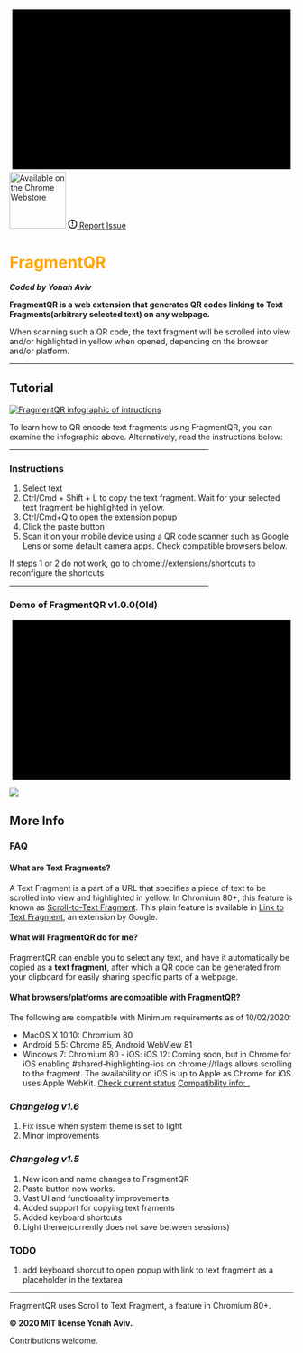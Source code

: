 
 <meta name="google-site-verification" content="Ay7DuHomj_FffCIPkk06PMst9-V1kwZij44bLz5SeuI" />

   <!-- Global site tag (gtag.js) - Google Analytics -->
   <script async src="https://www.googletagmanager.com/gtag/js?id=UA-178685535-2"></script>
   <script>
     window.dataLayer = window.dataLayer || [];
     function gtag(){dataLayer.push(arguments);}
     gtag('js', new Date());   </script>
 <section id="downloads">
    <style>
    .youtube-player {
        position: relative;
        padding-bottom: 56.23%;
        height: 0;
        overflow: hidden;
        max-width: 100%;
        background: #000;
        margin: 5px;
    }

    .youtube-player iframe,
    .youtube-player object,
    .youtube-player embed {
        position: absolute;
        top: 0;
        left: 0;
        width: 100%;
        height: 100%;
        z-index: 100;
        background: transparent;
    }

    .youtube-player img {
        bottom: 0;
        display: block;
        left: 0;
        margin: auto;
        max-width: 100%;
        width: 100%;
        position: absolute;
        right: 0;
        top: 0;
        border: none;
        height: auto;
        cursor: pointer;
        -webkit-transition: .4s all;
        -moz-transition: .4s all;
        transition: .4s all;
    }

    .youtube-player img:hover {
        -webkit-filter: brightness(75%);
    }

    .youtube-player .play {
        height: 72px;
        width: 72px;
        left: 50%;
        top: 50%;
        margin-left: -36px;
        margin-top: -36px;
        position: absolute;
        background: url("//i.imgur.com/TxzC70f.png") no-repeat;
        cursor: pointer;
    }

</style>


<div class="youtube-player" data-id="aSL-iIskEFU"></div>

<script>
    /* Light YouTube Embeds by @labnol */

    /* Web: http://labnol.org/?p=27941 */

    document.addEventListener("DOMContentLoaded",
        function() {
            var div, n,
                v = document.getElementsByClassName("youtube-player");
            for (n = 0; n < v.length; n++) {
                div = document.createElement("div");
                div.setAttribute("data-id", v[n].dataset.id);
                div.innerHTML = labnolThumb(v[n].dataset.id);
                div.onclick = labnolIframe;
                v[n].appendChild(div);
            }
        });

    function labnolThumb(id) {
        var thumb = '<img src="https://i.ytimg.com/vi/ID/hqdefault.jpg">',
            play = '<div class="play"></div>';
        return thumb.replace("ID", id) + play;
    }

    function labnolIframe() {
        var iframe = document.createElement("iframe");
        iframe.setAttribute("src", "https://www.youtube.com/embed/" + this.dataset.id + "?autoplay=1");
        iframe.setAttribute("frameborder", "0");
        iframe.setAttribute("allowfullscreen", "1");
        this.parentNode.replaceChild(iframe, this);
    }

</script>        
   <a href=" https://bit.ly/GetFragmentedQR" class="btn" title="Get it on the Chrome Web Store" padding="0">
   <img src="https://developer.chrome.com/webstore/images/ChromeWebStore_Badge_v2_496x150.png" width="100px" alt="Available on the Chrome Webstore"></a>
  <a class="btn" href="https://github.com/y330/FragmentQR/issues" rel="noopener" target="_blank" aria-label="Issue y330/FragmentQR on GitHub" title="Report an issue in FragmentQR"><svg viewBox="0 0 16 16" width="16" height="16" class="octicon octicon-issue-opened" aria-hidden="true"><path fill-rule="evenodd" d="M8 1.5a6.5 6.5 0 100 13 6.5 6.5 0 000-13zM0 8a8 8 0 1116 0A8 8 0 010 8zm9 3a1 1 0 11-2 0 1 1 0 012 0zm-.25-6.25a.75.75 0 00-1.5 0v3.5a.75.75 0 001.5 0v-3.5z"></path></svg><span> Report Issue</span></a>
 </section>
<style>h1{color: orange;}</style>

# FragmentQR



<em><b>Coded by Yonah Aviv</b></em>





**FragmentQR is a web extension that generates QR codes linking to Text Fragments(arbitrary selected text) on any webpage.**


<p> When scanning such a QR code, the text fragment will be scrolled into view and/or highlighted in yellow when opened, depending on the browser and/or platform.
 
<hr>

##  Tutorial

<a href="https://bit.ly/GetFragmentedQR" title="View this as a sideshow on the Chrome Web Store"><img src="https://lh3.googleusercontent.com/pw/ACtC-3f7FGuESSm9z3SPDAbhQHSr3YYL03r1gGBeSWYqbG8NyXxtg3gMWO4dbrM8yuhsMsCuf_JLqLSUWfSSodKzYR8mg6FkX5PmxXgfG8iPANMsQpsiE6GTlWFIRsHIZqi2ZBX0btMnBlUltWArYFdlTrhbhQ=w1210-h448-no?authuser=0" width="fit-content" alt="FragmentQR infographic of intructions"/></a>

To learn how to QR encode text fragments using FragmentQR, you can examine the infographic above. Alternatively, read the instructions below:
 <hr style="width:70%; align: middle;">

### Instructions

 <ol>
  <li>Select text</li>
  <li>Ctrl/Cmd + Shift + L to copy the text fragment. Wait for your selected text fragment be highlighted in yellow.</li>
  <li>Ctrl/Cmd+Q to open the extension popup</li>
  <li>Click the paste button</li>
  <li>Scan it on your mobile device using a QR code scanner such as Google Lens or some default camera apps. Check compatible browsers below.</li>
 </ol>
 If steps 1 or 2 do not work, go to chrome://extensions/shortcuts to reconfigure the shortcuts<p>
 <hr width="70%">
 
<h3>Demo of FragmentQR v1.0.0(Old)</h3>

<div class="youtube-player" data-id="VIDEO_ID"></div>

[
![](https://lh3.googleusercontent.com/pw/ACtC-3cera_XKIXLjEw9LyZh93DtSKTDoQsyF2aYR0Y_L-PCeMttnP3Gr1OiOIxL4nLN_ltCioZyQMUwizFb2wyZLzytBktmEuWRptUGYOFoChSq_bQpZ_g5TEnbb_ZG__Y0rjNbj2oUiHBPotXUOP6X2NID3g=w212-h112-no?)
](http://bit.ly/youtubeFragQR)

## More Info
### FAQ

#### **What are Text Fragments?**

A Text Fragment is a part of a URL that specifies a piece of text to be scrolled into view and highlighted in yellow. In Chromium 80+, this feature is known as <a href="https://github.com/WICG/scroll-to-text-fragment/" title="Scroll-to-Text Fragment on GitHub">Scroll-to-Text Fragment</a>. This plain feature is available in [Link to Text Fragment](https://chrome.google.com/webstore/detail/link-to-text-fragment/pbcodcjpfjdpcineamnnmbkkmkdpajjg), an extension by Google.

#### **What will FragmentQR do for me?**

FragmentQR can enable you to select any text, and have it automatically be copied as a **text fragment**, after which a QR code can be generated from your clipboard for easily sharing specific parts of a webpage.


#### **What browsers/platforms are compatible with FragmentQR?**
The following are compatible with Minimum requirements as of 10/02/2020:
   - MacOS X 10.10: Chromium 80 
   - Android 5.5: Chrome 85, Android WebView 81
   - Windows 7: Chromium 80
    -  iOS: iOS 12: Coming soon, but in Chrome for iOS enabling #shared-highlighting-ios on chrome://flags allows scrolling to the fragment. The availability on iOS is up to Apple as Chrome for iOS uses Apple WebKit.
<a href="https://chromestatus.com/feature/4733392803332096#status" title="Check compatability of scroll to text fragment" target="_blank">Check current status</a>
[Compatibility info: .
](https://caniuse.com/url-scroll-to-tex..)

### <em>Changelog v1.6</em>
<ol>
    <li>Fix issue when system theme is set to light</li>
    <li>Minor improvements</li>
  </ol>
  
### <em>Changelog v1.5</em>
 <ol>  
  <li>New icon and name changes to FragmentQR</li>
  <li>Paste button now works.</li>
  <li>Vast UI and functionality improvements</li>
  <li>Added support for copying text framents</li>
  <li>Added keyboard shortcuts</li>
  <li>Light theme(currently does not save between sessions)</li>
 </ol>
 
### TODO
  <ol>
    <li>add keyboard shorcut to open popup with link to text fragment as a placeholder in the textarea</li>
  </ol>
  

<hr> 
<block>
FragmentQR uses Scroll to Text Fragment, a feature in Chromium 80+. 

<b>© 2020 MIT license Yonah Aviv.</b>

Contributions welcome.
<!--stackedit_data:
eyJwcm9wZXJ0aWVzIjoidGl0bGU6IEZyYWdtZW50IFFSXG5hdX
Rob3I6IFlvbmFoXG50YWdzOiAndGV4dCBmcmFnbWVudCwgcXIg
Y29kZSdcbiIsImhpc3RvcnkiOlstNTQyNjU1MTMxLC0xODI1Nz
EyNjczLDExNTA2ODEwNjIsMjA4MDMyMjQ1OCwzMzI1NTU0Nzks
MTQwMDA3NTY3NCwtMjAwMDIwMDY5NSw2NjIyNjQwMjgsODE4OD
k2ODYzLC0yMDkxMzE3MzYzLC0xMzgzMzE5MTcxLC02NDQ0MDc5
OTgsMTM4Mzc3MTAzNywxMTAwODU1OTEsLTEwNjM2MjU5NTNdfQ

-->

<!--stackedit_data:
eyJwcm9wZXJ0aWVzIjoidGl0bGU6IEZyYWdtZW50UVJcbmF1dG
hvcjogWW9uYWggQXZpdlxudGFnczogJ0ZyYWdtZW50UVIsIFRl
eHQgRnJhZ21lbnQsIFlvbmFoIEF2aXYsIFlvbmFoJ1xuZmVhdH
VyZWRJbWFnZTogJ2h0dHBzOi8vZ2l0aHViLmNvbS95MzMwL0Zy
YWdtZW50UVIvYmxvYi9tYXN0ZXIvRnJhZ21lbnRRUi9pbWcvNT
EyLnBuZz9yYXc9dHJ1ZSdcbmV4dGVuc2lvbnM6XG4gIHByZXNl
dDogZ2ZtXG4iLCJoaXN0b3J5IjpbNjcyMjYwNzE0LDE0NDE1Mz
cxNDAsNTE2Mzg3MjgyLDEyNDAyODgxNDYsLTQ3OTQwNTgzNCwt
MTUxNTAzMjQ1MCwtMzc3NDA2MTM4LDE0ODM4NTczNywtMTgzMT
U1MTA4Nyw2NTYzNjYwNTEsMTA0MzA4NjkxOCwtMTc0OTY4MjY1
NiwtNTQyNjU1MTMxLC0xODI1NzEyNjczLDExNTA2ODEwNjIsMj
A4MDMyMjQ1OCwzMzI1NTU0NzksMTQwMDA3NTY3NCwtMjAwMDIw
MDY5NSw2NjIyNjQwMjhdfQ==
-->